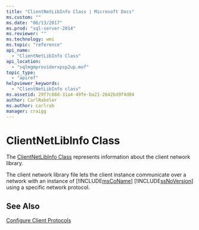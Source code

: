 ```yaml
---
title: "ClientNetLibInfo Class | Microsoft Docs"
ms.custom: ""
ms.date: "06/13/2017"
ms.prod: "sql-server-2014"
ms.reviewer: ""
ms.technology: wmi
ms.topic: "reference"
api_name: 
  - "ClientNetLibInfo Class"
api_location: 
  - "sqlmgmproviderxpsp2up.mof"
topic_type: 
  - "apiref"
helpviewer_keywords: 
  - "ClientNetLibInfo class"
ms.assetid: 29f7c88d-31a4-49fe-ba21-2642bd9f4d04
author: CarlRabeler
ms.author: carlrab
manager: craigg
---
```

# ClientNetLibInfo Class
  The [ClientNetLibInfo Class](clientnetlibinfo-class.md) represents information about the client network library.  
  
 The client network library file lets the client instance communicate over a network with an instance of [!INCLUDE[msCoName](../../../includes/msconame-md.md)] [!INCLUDE[ssNoVersion](../../../includes/ssnoversion-md.md)] using a specific network protocol.  
  
## See Also  
 [Configure Client Protocols](https://technet.microsoft.com/library/ms181035.aspx)  
  
  

